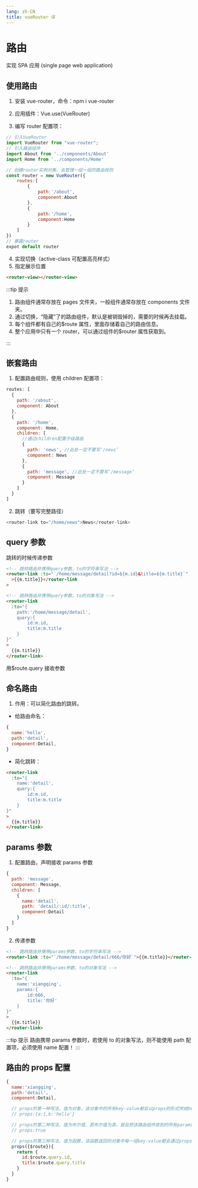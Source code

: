 ```yaml
---
lang: zh-CN
title: vueRouter 详
---
```


# 路由

实现 SPA 应用 (single page web application)

## 使用路由

1. 安装 vue-router，命令：npm i vue-router

2. 应用插件：Vue.use(VueRouter)

3. 编写 router 配置项：

```js
// 引入VueRouter
import VueRouter from "vue-router";
// 引入路由组件
import About from '../components/About'
import Home from '../components/Home'

// 创建router实例对象，去管理一组一组的路由规则
const router = new VueRouter({
    routes:[
        {
            path:'/about',
            component:About
        },
        {
            path:'/home',
            component:Home
        }
    ]
})
// 暴露router
expot default router
```

4. 实现切换（active-class 可配置高亮样式）
5. 指定展示位置

```html
<router-view></router-view>
```

:::tip 提示

1. 路由组件通常存放在 pages 文件夹，一般组件通常存放在 components 文件夹。
2. 通过切换，“隐藏”了的路由组件，默认是被销毁掉的，需要的时候再去挂载。
3. 每个组件都有自己的$route 属性，里面存储着自己的路由信息。
4. 整个应用中只有一个 router，可以通过组件的$router 属性获取到。

:::

## 嵌套路由

1. 配置路由规则，使用 children 配置项：

```js
routes: [
  {
    path: '/about',
    component: About
  },
  {
    path: '/home',
    component: Home,
    children: [
      //通过children配置子级路由
      {
        path: 'news', //此处一定不要写‘/news’
        component: News
      },
      {
        path: 'message', //此处一定不要写‘/message’
        component: Message
      }
    ]
  }
]
```

2. 跳转（要写完整路径）

```js
<router-link to="/home/news">News</router-link>
```

## query 参数

跳转的时候传递参数

```html
<!-- 跳转路由并携带query参数，to的字符串写法 -->
<router-link :to="`/home/message/detail?id=${m.id}&title=${m.title}`"
  >{{m.title}}</router-link
>

<!-- 跳转路由并携带query参数，to的对象写法 -->
<router-link
  :to="{
    path:'/home/message/detail',
    query:{
        id:m.id,
        title:m.title
    }
}"
>
  {{m.title}}
</router-link>
```

用$route.query 接收参数

## 命名路由

1. 作用：可以简化路由的跳转。

- 给路由命名：

```js
{
  name:'hello',
  path:'detail',
  component:Detail,
}
```

- 简化跳转：

```html
<router-link
  :to="{
    name:'detail',
    query:{
        id:m.id,
        title:m.title
    }
}"
>
  {{m.title}}
</router-link>
```

## params 参数

1. 配置路由，声明接收 params 参数

```js
{
  path: 'message',
  component: Message,
  children: [
    {
      name:'detail',
      path: 'detail/:id/:title',
      component:Detail
    }
  ]
}
```

2. 传递参数

```html
<!-- 跳转路由并携带params参数，to的字符串写法 -->
<router-link :to="`/home/message/detail/666/你好`">{{m.title}}</router-link>

<!-- 跳转路由并携带params参数，to的对象写法 -->
<router-link
  :to="{
    name:'xiangqing',
    params:{
        id:666,
        title:'你好'
    }
}"
>
  {{m.title}}
</router-link>
```

:::tip 提示
路由携带 params 参数时，若使用 to 的对象写法，则不能使用 path 配置项，必须使用 name 配置！
:::

## 路由的 props 配置

```js
{
  name:'xiangqing',
  path:'detail',
  component:Detail,

  // props的第一种写法，值为对象，该对象中的所有key-value都会以props的形式传给Detail组件
  // props:{a:1,b:'hello'}

  // props的第二种写法，值为布尔值，若布尔值为真，就会把该路由组件收到的所有params参数，以props的形式传给Detail组件
  // props:true

  // props的第三种写法，值为函数，该函数返回的对象中每一组key-value都会通过props传给Detail组件
  props({$route}){
    return {
      id:$route.query.id,
      title:$route.query.title
    }
  }
}
```
